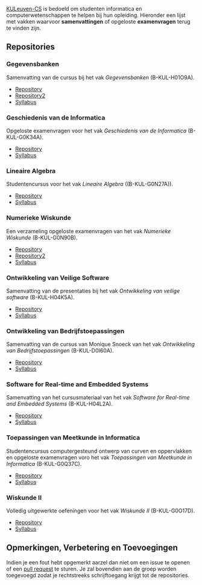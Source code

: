 [KULeuven-CS](https://github.com/KULeuven-CS) is bedoeld om studenten informatica en computerwetenschappen te helpen bij hun opleiding. Hieronder een lijst met vakken waarvoor **samenvattingen** of opgeloste **examenvragen** terug te vinden zijn. 

## Repositories

### Gegevensbanken 
Samenvatting van de cursus bij het vak *Gegevensbanken* (B-KUL-H01O9A).

  - [Repository](https://github.com/KULeuven-CS/Databases)
  - [Repository2](https://github.com/NorfairKing/Gegevensbanken-Tutorials)
  - [Syllabus](http://onderwijsaanbod.kuleuven.be/syllabi/n/H01O9AN.htm)

### Geschiedenis van de Informatica
Opgeloste examenvragen voor het vak *Geschiedenis van de Informatica* (B-KUL-G0K34A). 

  - [Repository](https://github.com/KULeuven-CS/GeschiedenisInformatica)
  - [Syllabus](http://onderwijsaanbod.kuleuven.be/syllabi/n/G0K34AN.htm)

### Lineaire Algebra
Studentencursus voor het vak *Lineaire Algebra* ((B-KUL-G0N27A)).

  - [Repository](https://github.com/NorfairKing/lineairealgebra)
  - [Syllabus](http://onderwijsaanbod.kuleuven.be/syllabi/n/G0N27AN.htm)

### Numerieke Wiskunde
Een verzameling opgeloste examenvragen van het vak *Numerieke Wiskunde* (B-KUL-G0N90B).

  - [Repository](https://github.com/KULeuven-CS/NumeriekeWiskunde)
  - [Repository2](https://github.com/NorfairKing/all-you-can-carry)
  - [Syllabus](http://onderwijsaanbod.kuleuven.be/syllabi/n/G0N90BN.htm)

### Ontwikkeling van Veilige Software
Samenvatting van de presentaties bij het vak *Ontwikkeling van veilige software* (B-KUL-H04K5A).

  - [Repository](https://github.com/KULeuven-CS/OVS)
  - [Syllabus](http://onderwijsaanbod.kuleuven.be/syllabi/n/H04K5AN.htm)

### Ontwikkeling van Bedrijfstoepassingen
Samenvatting van de cursus van Monique Snoeck van het vak *Ontwikkeling van Bedrijfstoepassingen* (B-KUL-D0I60A).

  - [Repository](https://github.com/KULeuven-CS/OBT)
  - [Syllabus](http://onderwijsaanbod.kuleuven.be/syllabi/n/D0I60AN.htm)

### Software for Real-time and Embedded Systems
Samenvatting van het cursusmateriaal van het vak *Software for Real-time and Embedded Systems* (B-KUL-H04L2A).

  - [Repository](https://github.com/KULeuven-CS/SORTES)
  - [Syllabus](http://onderwijsaanbod.kuleuven.be/2013/syllabi/e/H04L2AE.htm)

### Toepassingen van Meetkunde in Informatica
Studentencursus computergesteund ontwerp van curven en oppervlakken en opgeloste examenvragen voro het vak *Toepassingen van Meetkunde in Informatica* (B-KUL-G0Q37C).

  - [Repository](https://github.com/NorfairKing/TMI-Notities)
  - [Syllabus](http://onderwijsaanbod.kuleuven.be/syllabi/n/G0Q37CN.htm)

### Wiskunde II
Volledig uitgewerkte oefeningen voor het vak *Wiskunde II* (B-KUL-G0O17D).

  - [Repository](https://github.com/NorfairKing/Wiskunde-II-Oplossingen-van-Oefeningen)
  - [Syllabus](http://onderwijsaanbod.kuleuven.be/syllabi/n/G0O17DN.htm)

## Opmerkingen, Verbetering en Toevoegingen
Indien je een fout hebt opgemerkt aarzel dan niet om een issue te openen of een [pull request](https://help.github.com/articles/using-pull-requests) te sturen. Je zal bovendien aan de groep worden toegevoegd zodat je rechtstreeks schrijftoegang krijgt tot de repositories. 
